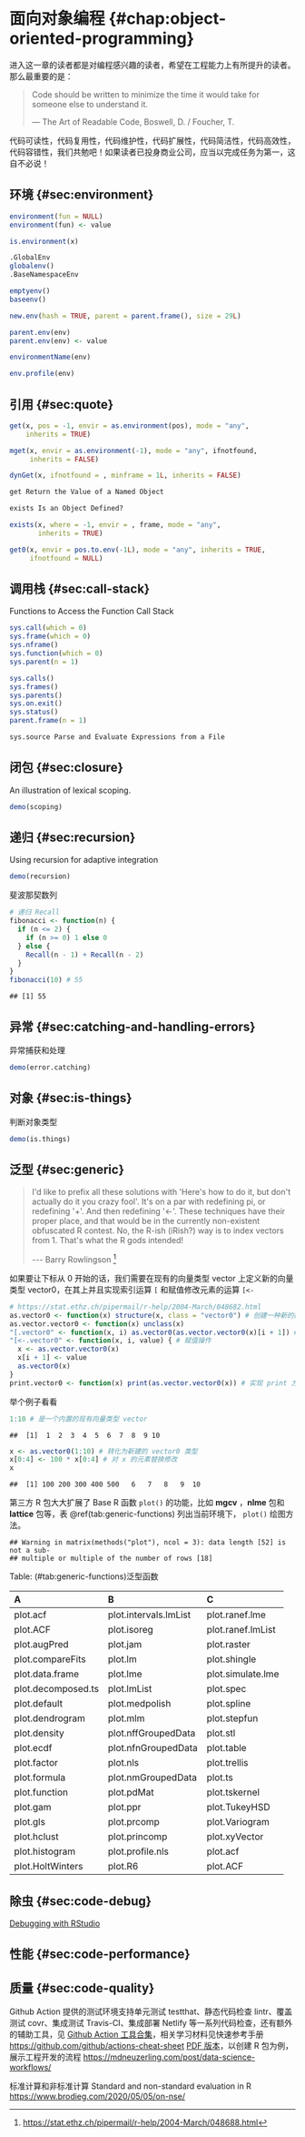 # 面向对象编程 {#chap:object-oriented-programming}

进入这一章的读者都是对编程感兴趣的读者，希望在工程能力上有所提升的读者。那么最重要的是：

> Code should be written to minimize the time it would take for someone else to understand it.
>
> — The Art of Readable Code, Boswell, D. / Foucher, T.

代码可读性，代码复用性，代码维护性，代码扩展性，代码简洁性，代码高效性，代码容错性，我们共勉吧！如果读者已投身商业公司，应当以完成任务为第一，这自不必说！


## 环境 {#sec:environment}

```r
environment(fun = NULL)
environment(fun) <- value

is.environment(x)

.GlobalEnv
globalenv()
.BaseNamespaceEnv

emptyenv()
baseenv()

new.env(hash = TRUE, parent = parent.frame(), size = 29L)

parent.env(env)
parent.env(env) <- value

environmentName(env)

env.profile(env)
```


## 引用 {#sec:quote}


```r
get(x, pos = -1, envir = as.environment(pos), mode = "any",
    inherits = TRUE)

mget(x, envir = as.environment(-1), mode = "any", ifnotfound,
     inherits = FALSE)

dynGet(x, ifnotfound = , minframe = 1L, inherits = FALSE)
```



```r
get Return the Value of a Named Object

exists Is an Object Defined?

exists(x, where = -1, envir = , frame, mode = "any",
       inherits = TRUE)

get0(x, envir = pos.to.env(-1L), mode = "any", inherits = TRUE,
     ifnotfound = NULL)
```


## 调用栈 {#sec:call-stack}

Functions to Access the Function Call Stack

```r
sys.call(which = 0)
sys.frame(which = 0)
sys.nframe()
sys.function(which = 0)
sys.parent(n = 1)

sys.calls()
sys.frames()
sys.parents()
sys.on.exit()
sys.status()
parent.frame(n = 1)

sys.source Parse and Evaluate Expressions from a File
```

## 闭包 {#sec:closure}

An illustration of lexical scoping.

```r
demo(scoping)
```

## 递归 {#sec:recursion}

Using recursion for adaptive integration

```r
demo(recursion)
```

斐波那契数列


```r
# 递归 Recall
fibonacci <- function(n) {
  if (n <= 2) {
    if (n >= 0) 1 else 0
  } else {
    Recall(n - 1) + Recall(n - 2)
  }
}
fibonacci(10) # 55
```

```
## [1] 55
```

## 异常 {#sec:catching-and-handling-errors}

异常捕获和处理

```r
demo(error.catching)
```

## 对象 {#sec:is-things}

判断对象类型

```r
demo(is.things)
```

## 泛型 {#sec:generic}

> I'd like to prefix all these solutions with 'Here's how to do it, but don't actually do it you crazy fool'. It's on a par with redefining pi, or redefining '+'. And then redefining '<-'. These techniques have their proper place, and that would be in the currently non-existent obfuscated R contest. No, the R-ish (iRish?) way is to index vectors from 1. That's what the R gods intended!
> 
>   --- Barry Rowlingson [^BR-help-2004]

[^BR-help-2004]: <https://stat.ethz.ch/pipermail/r-help/2004-March/048688.html>



如果要让下标从 0 开始的话，我们需要在现有的向量类型 vector 上定义新的向量类型 vector0，在其上并且实现索引运算 `[` 和赋值修改元素的运算 `[<-`


```r
# https://stat.ethz.ch/pipermail/r-help/2004-March/048682.html
as.vector0 <- function(x) structure(x, class = "vector0") # 创建一种新的数据结构 vector0
as.vector.vector0 <- function(x) unclass(x)
"[.vector0" <- function(x, i) as.vector0(as.vector.vector0(x)[i + 1]) # 索引操作
"[<-.vector0" <- function(x, i, value) { # 赋值操作
  x <- as.vector.vector0(x)
  x[i + 1] <- value
  as.vector0(x)
}
print.vector0 <- function(x) print(as.vector.vector0(x)) # 实现 print 方法
```

举个例子看看


```r
1:10 # 是一个内置的现有向量类型 vector
```

```
##  [1]  1  2  3  4  5  6  7  8  9 10
```

```r
x <- as.vector0(1:10) # 转化为新建的 vector0 类型
x[0:4] <- 100 * x[0:4] # 对 x 的元素替换修改
x
```

```
##  [1] 100 200 300 400 500   6   7   8   9  10
```

第三方 R 包大大扩展了 Base R 函数 `plot()` 的功能，比如 **mgcv** ，**nlme** 包和 **lattice** 包等，表 \@ref(tab:generic-functions) 列出当前环境下， `plot()` 绘图方法。


```
## Warning in matrix(methods("plot"), ncol = 3): data length [52] is not a sub-
## multiple or multiple of the number of rows [18]
```



Table: (\#tab:generic-functions)泛型函数

|A                  |B                     |C                 |
|:------------------|:---------------------|:-----------------|
|plot.acf           |plot.intervals.lmList |plot.ranef.lme    |
|plot.ACF           |plot.isoreg           |plot.ranef.lmList |
|plot.augPred       |plot.jam              |plot.raster       |
|plot.compareFits   |plot.lm               |plot.shingle      |
|plot.data.frame    |plot.lme              |plot.simulate.lme |
|plot.decomposed.ts |plot.lmList           |plot.spec         |
|plot.default       |plot.medpolish        |plot.spline       |
|plot.dendrogram    |plot.mlm              |plot.stepfun      |
|plot.density       |plot.nffGroupedData   |plot.stl          |
|plot.ecdf          |plot.nfnGroupedData   |plot.table        |
|plot.factor        |plot.nls              |plot.trellis      |
|plot.formula       |plot.nmGroupedData    |plot.ts           |
|plot.function      |plot.pdMat            |plot.tskernel     |
|plot.gam           |plot.ppr              |plot.TukeyHSD     |
|plot.gls           |plot.prcomp           |plot.Variogram    |
|plot.hclust        |plot.princomp         |plot.xyVector     |
|plot.histogram     |plot.profile.nls      |plot.acf          |
|plot.HoltWinters   |plot.R6               |plot.ACF          |

## 除虫 {#sec:code-debug}

[Debugging with RStudio](https://support.rstudio.com/hc/en-us/articles/205612627)

## 性能 {#sec:code-performance}

## 质量 {#sec:code-quality}

Github Action 提供的测试环境支持单元测试 testthat、静态代码检查 lintr、覆盖测试 covr、集成测试 Travis-CI、集成部署 Netlify 等一系列代码检查，还有额外的辅助工具，见 [Github Action 工具合集](https://github.com/sdras/awesome-actions)，相关学习材料见快速参考手册 <https://github.com/github/actions-cheat-sheet> [PDF 版本](https://github.github.io/actions-cheat-sheet/actions-cheat-sheet.pdf)，以创建 R 包为例，展示工程开发的流程 <https://mdneuzerling.com/post/data-science-workflows/>

标准计算和非标准计算 Standard and non-standard evaluation in R <https://www.brodieg.com/2020/05/05/on-nse/>
